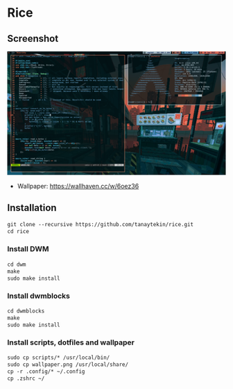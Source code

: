 # Rice

## Screenshot
![](screenshot.png)

- Wallpaper: https://wallhaven.cc/w/6oez36

## Installation
``` shell
git clone --recursive https://github.com/tanaytekin/rice.git
cd rice
```

### Install DWM
``` shell
cd dwm
make
sudo make install
```

### Install dwmblocks
``` shell
cd dwmblocks
make
sudo make install
```

### Install scripts, dotfiles and wallpaper
``` shell
sudo cp scripts/* /usr/local/bin/
sudo cp wallpaper.png /usr/local/share/
cp -r .config/* ~/.config
cp .zshrc ~/
```
